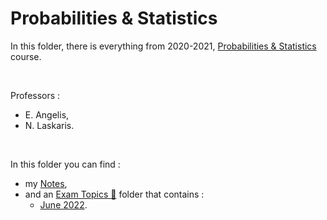 # Probabilities & Statistics

In this folder, there is everything from 2020-2021, [Probabilities & Statistics](https://elearning.auth.gr/course/view.php?id=8147) course.

<br/>

Professors : 
- E. Angelis,
- N. Laskaris. 

<br/>

In this folder you can find : 
- my [Notes](https://github.com/tsiggi/CSD-Auth/raw/main/2nd%20Semester/Probabilities%20%26%20Statistics/Probabilities%20%26%20Statistics%20Notes.pdf),
- and an [Exam Topics 📂](https://github.com/tsiggi/CSD-Auth/tree/main/2nd%20Semester/Probabilities%20%26%20Statistics/%CE%98%CE%AD%CE%BC%CE%B1%CF%84%CE%B1) folder that contains :
    - [June 2022](https://github.com/tsiggi/CSD-Auth/raw/main/2nd%20Semester/Probabilities%20%26%20Statistics/%CE%98%CE%AD%CE%BC%CE%B1%CF%84%CE%B1/2022%20%CE%99%CE%BF%CF%8D%CE%BD%CE%B9%CE%BF%CF%82.jpg).